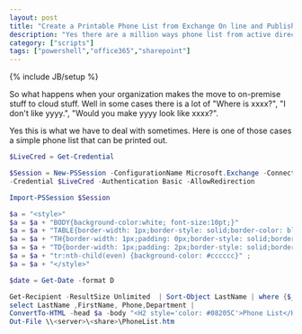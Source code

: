 ```yaml
---
layout: post
title: "Create a Printable Phone List from Exchange On line and Publish to Sharepoint"
description: "Yes there are a million ways phone list from active directory and publish to sharepoint, but what happens when you move it all the the cloude."
category: ["scripts"]
tags: ["powershell","office365","sharepoint"]
---
```

{% include JB/setup %}

So what happens when your organization makes the move to on-premise stuff to cloud stuff. Well in some cases there is a lot of "Where is xxxx?", "I don't like yyyy.", "Would you make yyyy look like xxxx?".

Yes this is what we have to deal with sometimes. Here is one of those cases a simple phone list that can be printed out. 

```powershell
$LiveCred = Get-Credential

$Session = New-PSSession -ConfigurationName Microsoft.Exchange -ConnectionUri https://ps.outlook.com/powershell/ 
-Credential $LiveCred -Authentication Basic -AllowRedirection

Import-PSSession $Session

$a = "<style>"
$a = $a + "BODY{background-color:white; font-size:10pt;}"
$a = $a + "TABLE{border-width: 1px;border-style: solid;border-color: black;border-collapse: collapse;}"
$a = $a + "TH{border-width: 1px;padding: 0px;border-style: solid;border-color: black;background-color:#cccccc}"
$a = $a + "TD{border-width: 1px;padding: 2px;border-style: solid;border-color: black;}"
$a = $a + "tr:nth-child(even) {background-color: #cccccc}" ;
$a = $a + "</style>"

$date = Get-Date -format D

Get-Recipient -ResultSize Unlimited  | Sort-Object LastName | where {$_. Phone -ne ""} |
select LastName ,FirstName, Phone,Department |
ConvertTo-HTML -head $a -body "<H2 style='color: #08205C'>Phone List</H2><h4>Updated:$date </h4>" |
Out-File \\<server>\<share>\PhoneList.htm 

``` 